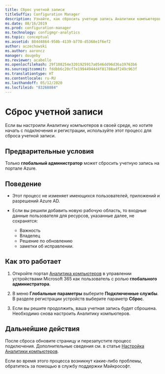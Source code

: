 ```yaml
---
title: Сброс учетной записи
titleSuffix: Configuration Manager
description: Узнайте, как сбросить учетную запись Аналитики компьютеров.
ms.date: 08/16/2019
ms.prod: configuration-manager
ms.technology: configmgr-analytics
ms.topic: conceptual
ms.assetid: 884d4864-950b-4139-b778-d5368e1f6ef2
author: aczechowski
ms.author: aaroncz
manager: dougeby
ms.reviewer: acabello
ms.openlocfilehash: 29f108254e3201925917a0546dd96d36a19763b6
ms.sourcegitcommit: fddbb6c20cf7e19944944d4f81788adf249c963f
ms.translationtype: HT
ms.contentlocale: ru-RU
ms.lasthandoff: 05/12/2020
ms.locfileid: "83268884"
---
```

# <a name="how-to-reset-your-account"></a>Сброс учетной записи

<!-- 3733897 -->

Если вы настроили Аналитику компьютеров в своей среде, но хотите начать с подключения и регистрации, используйте этот процесс для сброса учетной записи.

## <a name="prerequisites"></a>Предварительные условия

Только **глобальный администратор** может сбросить учетную запись на портале Azure.

## <a name="behaviors"></a>Поведение

- Этот процесс не изменяет имеющихся пользователей, приложений и разрешений Azure AD.

- Если вы решили добавить новую рабочую область, то входные данные пользователя для ресурсов, указанные далее, не сохранятся:
    - Важность
    - Владелец
    - Решение по обновлению
    - заметки об исправлении.

## <a name="process"></a>Как это работает

1. Откройте портал [Аналитика компьютеров](https://aka.ms/desktopanalytics) в управлении устройствами Microsoft 365 как пользователь с ролью **глобального администратора**.

1. В меню **Глобальные параметры** выберите **Подключенные службы**. В разделе регистрации устройств выберите параметр **Сброс**.

1. Если вы решите продолжить, ваша учетная запись будет сброшена. Необходимо снова настроить Аналитику компьютеров.

## <a name="next-steps"></a>Дальнейшие действия

После сброса обновите страницу и перезапустите процесс подключения. Дополнительные сведения см. в статье [Настройка Аналитики компьютеров](set-up.md).

Если во время этого процесса возникнут какие-либо проблемы, обратитесь за помощью в службу поддержки Майкрософт.
